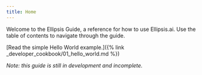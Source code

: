 ```yaml
---
title: Home
---
```


Welcome to the Ellipsis Guide, a reference for how to use Ellipsis.ai. Use the table of contents to navigate through the guide.

[Read the simple Hello World example.]({% link _developer_cookbook/01_hello_world.md %})

_Note: this guide is still in development and incomplete._
